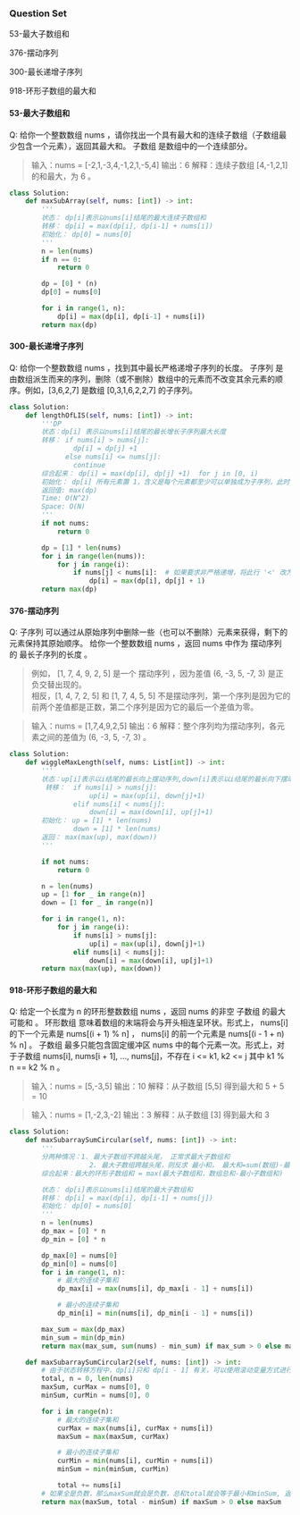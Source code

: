 ### Question Set
53-最大子数组和  

376-摆动序列

300-最长递增子序列

918-环形子数组的最大和



#### 53-最大子数组和  
Q: 给你一个整数数组 nums ，请你找出一个具有最大和的连续子数组（子数组最少包含一个元素），返回其最大和。 
   子数组 是数组中的一个连续部分。 

> 输入：nums = [-2,1,-3,4,-1,2,1,-5,4]
> 输出：6
> 解释：连续子数组 [4,-1,2,1] 的和最大，为 6 。

```python
class Solution:
    def maxSubArray(self, nums: [int]) -> int:
        ''' 
        状态： dp[i]表示以nums[i]结尾的最大连续子数组和
        转移： dp[i] = max(dp[i], dp[i-1] + nums[i])
        初始化： dp[0] = nums[0]
        '''
        n = len(nums)
        if n == 0:
            return 0

        dp = [0] * (n)
        dp[0] = nums[0]

        for i in range(1, n):
            dp[i] = max(dp[i], dp[i-1] + nums[i])
        return max(dp)

```

#### 300-最长递增子序列 
Q: 给你一个整数数组 nums ，找到其中最长严格递增子序列的长度。 
  子序列 是由数组派生而来的序列，删除（或不删除）数组中的元素而不改变其余元素的顺序。例如，[3,6,2,7] 是数组 [0,3,1,6,2,2,7] 的子序列。 

```python
class Solution:
    def lengthOfLIS(self, nums: [int]) -> int:
        '''DP
        状态：dp[i] 表示以nums[i]结尾的最长增长子序列最大长度
        转移： if nums[i] > nums[j]:
                dp[i] = dp[j] +1
              else nums[i] <= nums[j]:
                continue
        综合起来： dp[i] = max(dp[i], dp[j] +1)  for j in [0, i)
        初始化： dp[i] 所有元素置 1，含义是每个元素都至少可以单独成为子序列，此时长度都为1
        返回值: max(dp)
        Time: O(N^2)
        Space: O(N)
        '''
        if not nums:
            return 0

        dp = [1] * len(nums)
        for i in range(len(nums)):
            for j in range(i):
                if nums[j] < nums[i]:  # 如果要求非严格递增，将此行 '<' 改为 '<=' 即可。
                    dp[i] = max(dp[i], dp[j] + 1)
        return max(dp)
```


#### 376-摆动序列 
Q:  子序列 可以通过从原始序列中删除一些（也可以不删除）元素来获得，剩下的元素保持其原始顺序。 
    给你一个整数数组 nums ，返回 nums 中作为 摆动序列 的 最长子序列的长度 。 

> 例如， [1, 7, 4, 9, 2, 5] 是一个 摆动序列 ，因为差值 (6, -3, 5, -7, 3) 是正负交替出现的。   
> 相反，[1, 4, 7, 2, 5] 和 [1, 7, 4, 5, 5] 不是摆动序列，第一个序列是因为它的前两个差值都是正数，第二个序列是因为它的最后一个差值为零。 
 
> 输入：nums = [1,7,4,9,2,5]
> 输出：6
> 解释：整个序列均为摆动序列，各元素之间的差值为 (6, -3, 5, -7, 3) 。

```python
class Solution:
    def wiggleMaxLength(self, nums: List[int]) -> int:
        '''
        状态：up[i]表示以i结尾的最长向上摆动序列,down[i]表示以i结尾的最长向下摆动序列
         转移：  if nums[i] > nums[j]:
                    up[i] = max(up[i], down[j]+1)
                elif nums[i] < nums[j]:
                    down[i] = max(down[i], up[j]+1)
        初始化： up = [1] * len(nums)
                down = [1] * len(nums)
        返回： max(max(up), max(down))
        '''

        if not nums:
            return 0

        n = len(nums)
        up = [1 for _ in range(n)]
        down = [1 for _ in range(n)]

        for i in range(1, n):
            for j in range(i):
                if nums[i] > nums[j]:
                    up[i] = max(up[i], down[j]+1)
                elif nums[i] < nums[j]:
                    down[i] = max(down[i], up[j]+1)
        return max(max(up), max(down))
```



#### 918-环形子数组的最大和  
Q:  给定一个长度为 n 的环形整数数组 nums ，返回 nums 的非空 子数组 的最大可能和 。 
    环形数组 意味着数组的末端将会与开头相连呈环状。形式上， nums[i] 的下一个元素是 nums[(i + 1) % n] ， nums[i] 的前一个元素是 nums[(i - 1 + n) % n] 。 
    子数组 最多只能包含固定缓冲区 nums 中的每个元素一次。形式上，对于子数组 nums[i], nums[i + 1], ..., nums[j]，不存在 i <= k1, k2 <= j 其中 k1 % n == k2 % n 。 

> 输入：nums = [5,-3,5]
> 输出：10
> 解释：从子数组 [5,5] 得到最大和 5 + 5 = 10

> 输入：nums = [1,-2,3,-2]
> 输出：3
> 解释：从子数组 [3] 得到最大和 3

```python
class Solution:
    def maxSubarraySumCircular(self, nums: [int]) -> int:
        '''
        分两种情况：1. 最大子数组不跨越头尾， 正常求最大子数组和
                    2. 最大子数组跨越头尾，则反求 最小和， 最大和=sum(数组)-最小和
        综合起来：最大的环形子数组和 = max(最大子数组和，数组总和-最小子数组和)

        状态： dp[i]表示以nums[i]结尾的最大子数组和
        转移： dp[i] = max(dp[i], dp[i-1] + nums[j])
        初始化： dp[0] = nums[0] 
        '''
        n = len(nums)
        dp_max = [0] * n
        dp_min = [0] * n

        dp_max[0] = nums[0]
        dp_min[0] = nums[0]
        for i in range(1, n):
            # 最大的连续子集和
            dp_max[i] = max(nums[i], dp_max[i - 1] + nums[i])

            # 最小的连续子集和
            dp_min[i] = min(nums[i], dp_min[i - 1] + nums[i])

        max_sum = max(dp_max)
        min_sum = min(dp_min)
        return max(max_sum, sum(nums) - min_sum) if max_sum > 0 else max_sum

    def maxSubarraySumCircular2(self, nums: [int]) -> int:
        # 由于状态转移方程中，dp[i]只和 dp[i - 1] 有关，可以使用滚动变量方式进行优化
        total, n = 0, len(nums)
        maxSum, curMax = nums[0], 0
        minSum, curMin = nums[0], 0

        for i in range(n):
            # 最大的连续子集和
            curMax = max(nums[i], curMax + nums[i])
            maxSum = max(maxSum, curMax)

            # 最小的连续子集和
            curMin = min(nums[i], curMin + nums[i])
            minSum = min(minSum, curMin)

            total += nums[i]
        # 如果全是负数，那么maxSum就会是负数，总和total就会等于最小和minSum, 返回值就会是0，实际应该直接返回maxSum
        return max(maxSum, total - minSum) if maxSum > 0 else maxSum
```